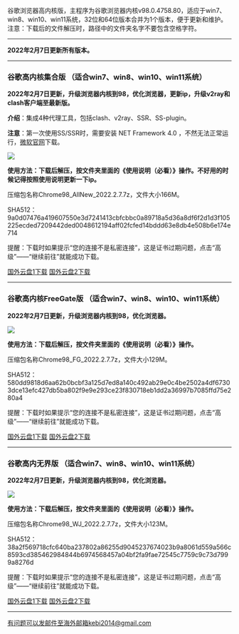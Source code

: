 谷歌浏览器高内核版，主程序为谷歌浏览器内核v98.0.4758.80，适应于win7、win8、win10、win11系统，32位和64位版本合并为1个版本，便于更新和维护。注意：下载后的文件解压时，路径中的文件夹名字不要包含空格字符。

***

**2022年2月7日更新所有版本。**

***

### 谷歌高内核集合版  （适合win7、win8、win10、win11系统）

**2022年2月7日更新，升级浏览器内核到98，优化浏览器，更新ip，升级v2ray和clash客户端至最新版。**

**介绍**：集成4种代理工具，包括clash、v2ray、SSR、SS-plugin。

**注意**：第一次使用SS/SSR时，需要安装 NET Framework 4.0 ，不然无法正常运行，[微软官网](https://www.microsoft.com/zh-cn/download/details.aspx?id=17718)下载。

![](https://cdn.jsdelivr.net/gh/Alvin9999/pac2/softimag/chrome961128.PNG)

**使用方法：下载后解压，按文件夹里面的《使用说明（必看）》操作。不好用的时候记得按照使用说明更新一下ip。**

压缩包名称Chrome98_AllNew_2022.2.7.7z，文件大小166M。

SHA512：9a0d07476a419607550e3d7241413cbfcbbc0a89718a5d36a8df6f2d1d3f105225ecded7209442ded0048612194aff02fcfed14bddd63e8db4e508b6e174e714

提醒：下载时如果提示“您的连接不是私密连接”，这是证书过期问题，点击“高级”——“继续前往”就能成功下载。

[国外云盘1下载](https://tr601.free4444.xyz/Chrome98_AllNew_2022.2.7.7z) 
[国外云盘2下载](https://tr201.free4444.xyz/Chrome98_AllNew_2022.2.7.7z) 


***

### 谷歌高内核FreeGate版  （适合win7、win8、win10、win11系统）

**2022年2月7日更新，升级浏览器内核到98，优化浏览器。**

![](https://cdn.jsdelivr.net/gh/Alvin9999/pac2/softimag/chrome9611282.PNG)

**使用方法：下载后解压，按文件夹里面的《使用说明（必看）》操作。**

压缩包名称Chrome98_FG_2022.2.7.7z，文件大小129M。

SHA512：580dd9818d6aa62b0bcbf3a125d7ed8a140c492ab29e0c4be2502a4df67303dce13efc427db5ba802f9e9e293ce23f830718eb1dd2a36997b7085ffd75e280a4

提醒：下载时如果提示“您的连接不是私密连接”，这是证书过期问题，点击“高级”——“继续前往”就能成功下载。

[国外云盘1下载](https://tr601.free4444.xyz/Chrome98_FG_2022.2.7.7z) 
[国外云盘2下载](https://tr201.free4444.xyz/Chrome98_FG_2022.2.7.7z) 

***

### 谷歌高内无界版  （适合win7、win8、win10、win11系统）

**2022年2月7日更新，升级浏览器内核到98，优化浏览器。**

![](https://cdn.jsdelivr.net/gh/Alvin9999/pac2/softimag/chrome9611283.PNG)

**使用方法：下载后解压，按文件夹里面的《使用说明（必看）》操作。**

压缩包名称Chrome98_WJ_2022.2.7.7z，文件大小123M。

SHA512：38a2f569718cfc640ba237802a86255d9045237674023b9a8061d559a566c8593cd385462984844b6974568457a04bf2fa9fae72545c7759c9c73d7999a8276d

提醒：下载时如果提示“您的连接不是私密连接”，这是证书过期问题，点击“高级”——“继续前往”就能成功下载。

[国外云盘1下载](https://tr601.free4444.xyz/Chrome98_WJ_2022.2.7.7z) 
[国外云盘2下载](https://tr201.free4444.xyz/Chrome98_WJ_2022.2.7.7z) 


***

有问题可以发邮件至海外邮箱kebi2014@gmail.com